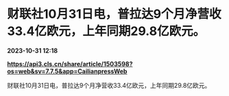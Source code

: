 # 财联社10月31日电，普拉达9个月净营收33.4亿欧元，上年同期29.8亿欧元。

**2023-10-31 12:18**

**https://api3.cls.cn/share/article/1503598?os=web&sv=7.7.5&app=CailianpressWeb**

财联社10月31日电，普拉达9个月净营收33.4亿欧元，上年同期29.8亿欧元。